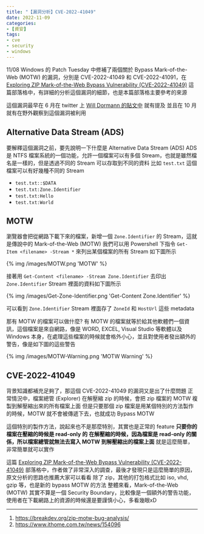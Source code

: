 ```yaml
---
title: "【漏洞分析】CVE-2022-41049"
date: 2022-11-09
categories:
- [資安]
tags:
- cve
- security
- windows
---
```


11/08 Windows 的 Patch Tuesday 中修補了兩個關於 Bypass Mark-of-the-Web (MOTW) 的漏洞，分別是 CVE-2022-41049 和 CVE-2022-41091，在 [Exploring ZIP Mark-of-the-Web Bypass Vulnerability (CVE-2022-41049)](https://breakdev.org/zip-motw-bug-analysis/) 這篇部落格中，有詳細的分析這個漏洞的細節，也是本篇部落格主要參考的來源

這個漏洞最早在 6 月在 twitter 上 [Will Dormann 的貼文中](https://twitter.com/wdormann/status/1544411421731160065?s=20&t=mqtK57HVNPv7MghFW7e7dw) 就有提及
並且在 10 月就有在野外觀察到這個漏洞被利用

## Alternative Data Stream (ADS)

要解釋這個漏洞之前，要先說明一下什麼是 Alternative Data Stream (ADS)
ADS 是 NTFS 檔案系統的一個功能，允許一個檔案可以有多個 Stream，也就是雖然檔名是一樣的，但是透過不同的 Stream 可以存取到不同的資料
比如 `test.txt` 這個檔案可以有好幾種不同的 Stream
- `test.txt::$DATA`
- `test.txt:Zone.Identifier`
- `test.txt:Hello`
- `test.txt:World`

## MOTW

瀏覽器會把從網路下載下來的檔案，新增一個 `Zone.Identifier` 的 Stream，這就是傳說中的 Mark-of-the-Web (MOTW)
我們可以用 Powershell 下指令 `Get-Item <filename> -Stream *` 來列出某個檔案的所有 Stream 如下圖所示

{% img /images/MOTW.png 'MOTW' %}

接著用 `Get-Content <filename> -Stream Zone.Identifier` 去印出 `Zone.Identifier` Stream 裡面的資料如下圖所示

{% img /images/Get-Zone-Identifier.png 'Get-Content Zone.Identifier' %}

可以看到 `Zone.Identifier` Stream 裡面存了 `ZoneId` 和 `HostUrl` 這些 metadata

那有 MOTW 的檔案可以做什麼?
有 MOTW 的檔案就等於給其他軟體們一個資訊，這個檔案是來自網路，像是 WORD, EXCEL, Visual Studio 等軟體以及 Windows 本身，在處理這些檔案的時候就會格外小心，並且對使用者發出額外的警告，像是如下圖的這些警告

{% img /images/MOTW-Warning.png 'MOTW Warning' %}

## CVE-2022-41049

背景知識都補充足夠了，那這個 CVE-2022-41049 的漏洞又是出了什麼問題
正常情況中，檔案總管 (Explorer) 在解壓縮 zip 的時候，會把 zip 檔案的 MOTW 複製到解壓縮出來的所有檔案上面
但是只要那個 zip 檔案是用某個特別的方法製作的時候，MOTW 就不會被傳遞下去，也就成功 Bypass MOTW

這個特別的製作方法，說起來也不是那麼特別，其實也是正常的 feature
**只要你的檔案在壓縮的時候是 read-only 的**
**在解壓縮的時候，因為檔案是 read-only 的關係，所以檔案總管就無法去寫入 MOTW 到解壓縮出的檔案上面**
就是這麼簡單，非常簡單就可以實作

這篇 [Exploring ZIP Mark-of-the-Web Bypass Vulnerability (CVE-2022-41049)](https://breakdev.org/zip-motw-bug-analysis/) 部落格中，作者做了非常深入的調查，最後才發現只是這麼簡單的原因，原文分析的思路也推薦大家可以看看
除了 zip，其他的打包格式比如 iso, vhd, gzip 等，也是新的 bypass MOTW 的方法
整體來看，Mark-of-the-Web (MOTW) 其實不算是一個 Security Boundary，比較像是一個額外的警告功能，使用者在下載網路上的資源的時候還是要謹慎小心，多看幾眼xD

---

1. https://breakdev.org/zip-motw-bug-analysis/
2. https://www.ithome.com.tw/news/154096
